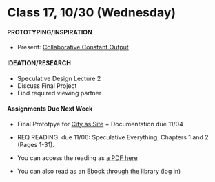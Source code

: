  # Class 17, 10/30 (Wednesday)


#### PROTOTYPING/INSPIRATION

 * Present: [Collaborative Constant Output](collaborative_Output.md) 
 
#### IDEATION/RESEARCH

* Speculative Design Lecture 2
* Discuss Final Project 
* Find required viewing partner 
 

 #### Assignments Due Next Week

 * Final Prototpye for [City as Site](city_as_site.md) + Documentation due 11/04  
 
 * REQ READING: due 11/06: Speculative Everything, Chapters 1 and 2 (Pages 1-31). 
  * You can access the reading as [a PDF here](https://drive.google.com/open?id=1UgeACzw1-rFpvam_mqtDrqICy6HSVydA)
  * You can also read as an [Ebook through the library](https://getit.library.nyu.edu/go/9463476) (log in) 


